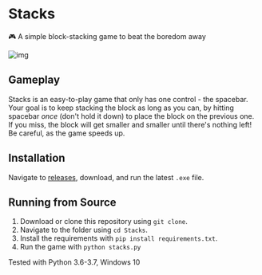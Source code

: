 # Stacks
🎮 A simple block-stacking game to beat the boredom away 

![img](https://user-images.githubusercontent.com/4008778/86519622-4aec7580-bdf1-11ea-8a4d-3bd1b09deafd.gif)

## Gameplay
Stacks is an easy-to-play game that only has one control - the spacebar. Your goal is to keep stacking the block as long as you can, by hitting spacebar *once* (don't hold it down) to place the block on the previous one. If you miss, the block will get smaller and smaller until there's nothing left! Be careful, as the game speeds up.

## Installation
Navigate to [releases](https://github.com/sherwynds/Stacks/releases), download, and run the latest `.exe` file.

## Running from Source
1. Download or clone this repository using `git clone`.
2. Navigate to the folder using `cd Stacks`.
3. Install the requirements with `pip install requirements.txt`.
4. Run the game with `python stacks.py`

Tested with Python 3.6-3.7, Windows 10

